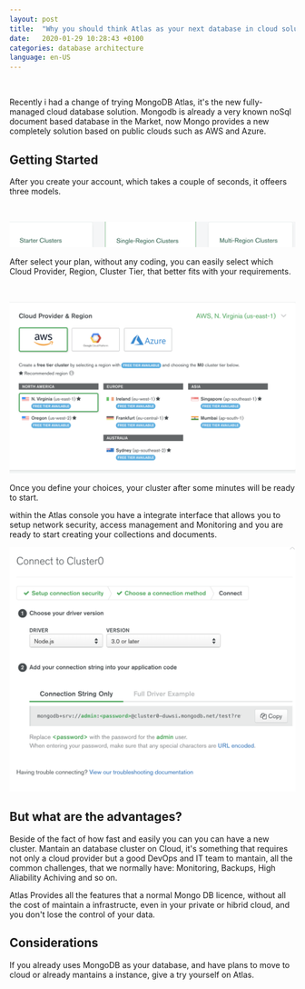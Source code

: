 ```yaml
---
layout: post
title:  "Why you should think Atlas as your next database in cloud solution."
date:   2020-01-29 10:28:43 +0100
categories: database architecture
language: en-US
---
```



<br>
 
 Recently i had a change of trying MongoDB Atlas, it's the new fully-managed cloud database solution. Mongodb is already a very known noSql document based database in the Market, now Mongo provides a new completely solution based on public clouds such as AWS and Azure.
  

Getting Started
---------------

After you create your account, which takes a couple of seconds, it offeers three models.

<br>

![Atlas Versions](/images/mongo-versions.png)


After select your plan, without any coding, you can easily select which Cloud Provider, Region, Cluster Tier, that better fits with your requirements.

<br>

![Atlas Selection](/images/atlas-selection.png)

 Once you define your choices, your cluster after some minutes will be ready to start.

<p>
within the Atlas console you have a integrate interface that allows you to setup network security, access management and Monitoring and you are ready to start creating your collections and documents.
</p>


![Atlas Selection](/images/mongo-access.png)


But what are the advantages?
---------------

Beside of the fact of how fast and easily you can you can have a new cluster. Mantain an database cluster on Cloud, it's something that requires not only a cloud provider but a good DevOps and IT team to mantain, all the common challenges, that we normally have: Monitoring, Backups, High Aliability Achiving and so on.

Atlas Provides all the features that a normal Mongo DB licence, without all the cost of maintain a infrastructe, even in your private or hibrid cloud, and you don't lose the control of your data.



Considerations
---------------

If you already uses MongoDB as your database, and have plans to move to cloud or already mantains a instance, give a try yourself on Atlas.